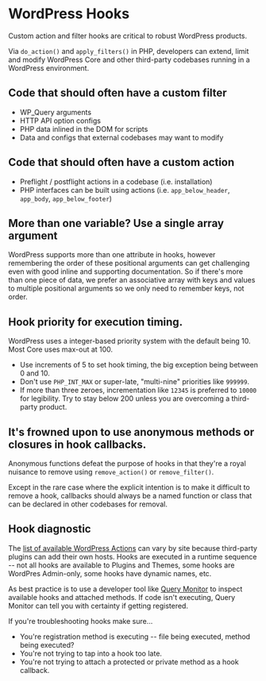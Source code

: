# WordPress Hooks

Custom action and filter hooks are critical to robust WordPress products.

Via `do_action()` and `apply_filters()` in PHP, developers can extend, limit and modify WordPress Core and other third-party codebases running in a WordPress environment.

## Code that should often have a custom filter

* WP_Query arguments
* HTTP API option configs
* PHP data inlined in the DOM for scripts
* Data and configs that external codebases may want to modify

## Code that should often have a custom action

* Preflight / postflight actions in a codebase (i.e. installation)
* PHP interfaces can be built using actions (i.e. `app_below_header`, `app_body`, `app_below_footer`)

## More than one variable? Use a single array argument

WordPress supports more than one attribute in hooks, however remembering the order of these positional arguments can get challenging even with good inline and supporting documentation. So if there's more than one piece of data, we prefer an associative array with keys and values to multiple positional arguments so we only need to remember keys, not order.

## Hook priority for execution timing.

WordPress uses a integer-based priority system with the default being 10. Most Core uses max-out at 100.

* Use increments of 5 to set hook timing, the big exception being between 0 and 10.
* Don't use `PHP_INT_MAX` or super-late, "multi-nine" priorities like `999999`.
* If more than three zeroes, incrementation like `12345` is preferred to `10000` for legibility. Try to stay below 200 unless you are overcoming a third-party product.

## It's frowned upon to use anonymous methods or closures in hook callbacks.

Anonymous functions defeat the purpose of hooks in that they're a royal nuisance to remove using `remove_action()` or `remove_filter()`.

Except in the rare case where the explicit intention is to make it difficult to remove a hook, callbacks should always be a named function or class that can be declared in other codebases for removal.

## Hook diagnostic

The [list of available WordPress Actions](https://codex.wordpress.org/Plugin_API/Action_Reference) can vary by site because third-party plugins can add their own hosts. Hooks are executed in a runtime sequence -- not all hooks are available to Plugins and Themes, some hooks are WordPres Admin-only, some hooks have dynamic names, etc.

As best practice is to use a developer tool like [Query Monitor](https://wordpress.org/plugins/query-monitor/) to inspect available hooks and attached methods. If code isn't executing, Query Monitor can tell you with certainty if getting registered.

If you're troubleshooting hooks make sure...
* You're registration method is executing -- file being executed, method being executed?
* You're not trying to tap into a hook too late.
* You're not trying to attach a protected or private method as a hook callback.